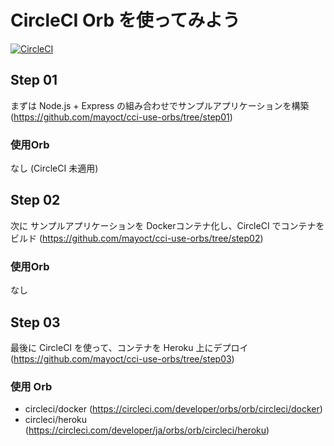 # CircleCI Orb を使ってみよう
[![CircleCI](https://circleci.com/gh/mayoct/cci-use-orbs/tree/main.svg?style=svg)](https://circleci.com/gh/mayoct/cci-use-orbs/tree/main)
## Step 01
まずは Node.js + Express の組み合わせでサンプルアプリケーションを構築
(https://github.com/mayoct/cci-use-orbs/tree/step01)
### 使用Orb
なし (CircleCI 未適用)

## Step 02
次に サンプルアプリケーションを Dockerコンテナ化し、CircleCI でコンテナをビルド
(https://github.com/mayoct/cci-use-orbs/tree/step02)
### 使用Orb
なし

## Step 03
最後に CircleCI を使って、コンテナを Heroku 上にデプロイ
(https://github.com/mayoct/cci-use-orbs/tree/step03)
### 使用 Orb
- circleci/docker (https://circleci.com/developer/orbs/orb/circleci/docker)
- circleci/heroku (https://circleci.com/developer/ja/orbs/orb/circleci/heroku)